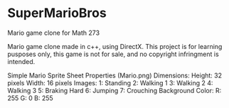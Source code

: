 SuperMarioBros
==============

Mario game clone for Math 273

Mario game clone made in c++, using DirectX. This project is for learning pusposes only,
this game is not for sale, and no copyright infringment is intended.



Simple Mario Sprite Sheet Properties (Mario.png)
Dimensions: 
	Height: 32 pixels
	Width: 16 pixels
Images:
	1: Standing
	2: Walking 1
	3: Walking 2
	4: Walking 3
	5: Braking Hard
	6: Jumping
	7: Crouching
Background Color:
	R: 255
	G: 0
	B: 255